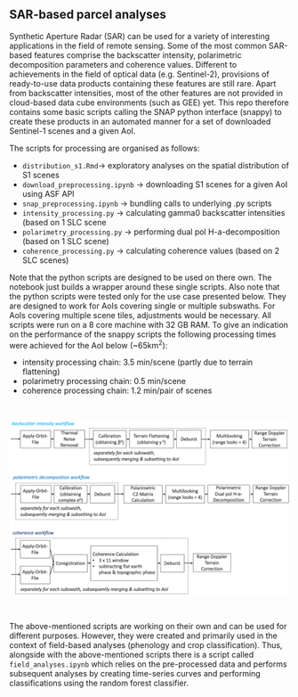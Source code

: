 ## SAR-based parcel analyses

Synthetic Aperture Radar (SAR) can be used for a variety of interesting applications in the field of remote sensing. Some of the most common SAR-based features comprise the backscatter intensity, polarimetric decomposition parameters and coherence values. Different to achievements in the field of optical data (e.g. Sentinel-2), provisions of ready-to-use data products containing these features are still rare. Apart from backscatter intensities, most of the other features are not provided in cloud-based data cube environments (such as GEE) yet. This repo therefore contains some basic scripts calling the SNAP python interface (snappy) to create these products in an automated manner for a set of downloaded Sentinel-1 scenes and a given AoI.

The scripts for processing are organised as follows:

* `distribution_s1.Rmd`-> exploratory analyses on the spatial distribution of S1 scenes
* `download_preprocessing.ipynb` -> downloading S1 scenes for a given AoI using ASF API  
* `snap_preprocessing.ipynb` -> bundling calls to underlying .py scripts
* `intensity_processing.py` -> calculating gamma0 backscatter intensities (based on 1 SLC scene
* `polarimetry_processing.py` -> performing dual pol H-a-decomposition (based on 1 SLC scene)   
* `coherence_processing.py` -> calculating coherence values (based on 2 SLC scenes) 

Note that the python scripts are designed to be used on there own. The notebook just builds a wrapper around these single scripts. Also note that the python scripts were tested only for the use case presented below. They are designed to work for AoIs covering single or multiple subswaths. For AoIs covering multiple scene tiles, adjustments would be necessary. All scripts were run on a 8 core machine with 32 GB RAM. To give an indication on the performance of the snappy scripts the following processing times were achieved for the AoI below (~65km<sup>2</sup>):

*  intensity processing chain: 3.5 min/scene (partly due to terrain flattening)
*  polarimetry processing chain: 0.5 min/scene 
*  coherence processing chain: 1.2 min/pair of scenes
</br>

![image](figures/sar_processing_workflow.png)

</br>

The above-mentioned scripts are working on their own and can be used for different purposes. However, they were created and primarily used in the context of field-based analyses (phenology and crop classification). Thus, alongside with the above-mentioned scripts there is a script called `field_analyses.ipynb` which relies on the pre-processed data and performs subsequent analyses by creating time-series curves and performing classifications using the random forest classifier. 


